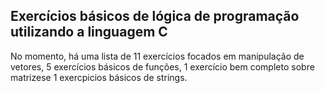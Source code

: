 ## Exercícios básicos de lógica de programação utilizando a linguagem C
No momento, há uma lista de 11 exercícios focados em manipulação de vetores, 5 exercícios básicos de funções, 1 exercício bem completo sobre matrizese 1 exercpicios básicos de strings.
